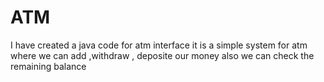 # ATM
I have created a java code for atm interface it is a simple system 
for atm where we can add ,withdraw , deposite our money
also we can check the remaining balance

